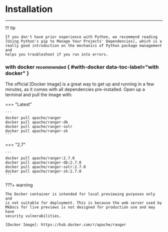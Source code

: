 # Installation


---

!!! tip

    If you don't have prior experience with Python, we recommend reading
    [Using Python's pip to Manage Your Projects' Dependencies], which is a
    really good introduction on the mechanics of Python package management and
    helps you troubleshoot if you run into errors.

  [Python package]: https://pypi.org/project/mkdocs-material/
  [virtual environment]: https://realpython.com/what-is-pip/#using-pip-in-a-python-virtual-environment
  [semantic versioning]: https://semver.org/
  [upgrade to the next major version]: upgrade.md
  [Markdown]: https://python-markdown.github.io/
  [Pygments]: https://pygments.org/
  [Python Markdown Extensions]: https://facelessuser.github.io/pymdown-extensions/
  [Using Python's pip to Manage Your Projects' Dependencies]: https://realpython.com/what-is-pip/

### with docker <small>recommended</small> { #with-docker data-toc-label="with docker" }

The official [Docker image] is a great way to get up and running in a few
minutes, as it comes with all dependencies pre-installed. Open up a terminal
and pull the image with:

=== "Latest"

    ```
    docker pull apache/ranger
    docker pull apache/ranger-db
    docker pull apache/ranger-solr
    docker pull apache/ranger-zk
    ```

=== "2.7"

    ```
    docker pull apache/ranger:2.7.0
    docker pull apache/ranger-db:2.7.0
    docker pull apache/ranger-solr:2.7.0
    docker pull apache/ranger-zk:2.7.0
    ```

???+ warning

    The Docker container is intended for local previewing purposes only and
    is not suitable for deployment. This is because the web server used by
    MkDocs for live previews is not designed for production use and may have
    security vulnerabilities.

    [Docker Image]: https://hub.docker.com/r/apache/ranger
